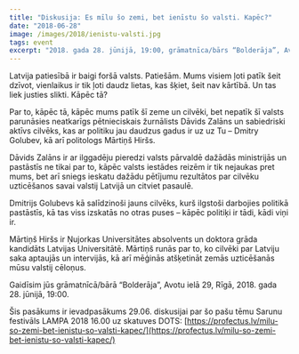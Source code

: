 ```yaml
---
title: "Diskusija: Es mīlu šo zemi, bet ienīstu šo valsti. Kapēc?"
date: "2018-06-28"
image: /images/2018/ienistu-valsti.jpg
tags: event
excerpt: "2018. gada 28. jūnijā, 19:00, grāmatnīca/bārs “Bolderāja”, Avotu ielā 29, Rīgā. Latvija patiesībā ir baigi foršā valsts. Patiešām. Mums visiem ļoti patīk šeit dzīvot, vienlaikus ir tik ļoti daudz lietas, kas šķiet, šeit nav kārtībā. Un tas liek justies slikti."
---
```


Latvija patiesībā ir baigi foršā valsts. Patiešām. Mums visiem ļoti patīk šeit dzīvot, vienlaikus ir tik ļoti daudz lietas, kas šķiet, šeit nav kārtībā. Un tas liek justies slikti. Kāpēc tā?

Par to, kāpēc tā, kāpēc mums patīk šī zeme un cilvēki, bet nepatīk šī valsts parunāsies neatkarīgs pētnieciskais žurnālists Dāvids Zalāns un sabiedriski aktīvs cilvēks, kas ar politiku jau daudzus gadus ir uz uz Tu – Dmitry Golubev, kā arī politologs Mārtiņš Hiršs.

Dāvids Zalāns ir ar ilggadēju pieredzi valsts pārvaldē dažādās ministrijās un pastāstīs ne tikai par to, kāpēc valsts iestādes reizēm ir tik nejaukas pret mums, bet arī sniegs ieskatu dažādu pētījumu rezultātos par cilvēku uzticēšanos savai valstij Latvijā un citviet pasaulē.

Dmitrijs Golubevs kā salīdzinoši jauns cilvēks, kurš ilgstoši darbojies politikā pastāstīs, kā tas viss izskatās no otras puses – kāpēc politiķi ir tādi, kādi viņi ir.

Mārtiņš Hiršs ir Ņujorkas Universitātes absolvents un doktora grāda kandidāts Latvijas Universitātē. Mārtiņš runās par to, ko cilvēki par Latviju saka aptaujās un intervijās, kā arī mēģinās atšķetināt zemās uzticēšanās mūsu valstij cēloņus.

Gaidīsim jūs grāmatnīcā/bārā “Bolderāja”, Avotu ielā 29, Rīgā, 2018. gada 28. jūnijā, 19:00.

Šis pasākums ir ievadpasākums 29.06. diskusijai par šo pašu tēmu Sarunu festivāls LAMPA 2018 16.00 uz skatuves DOTS: [https://profectus.lv/milu-so-zemi-bet-ienistu-so-valsti-kapec/](https://profectus.lv/milu-so-zemi-bet-ienistu-so-valsti-kapec/)
